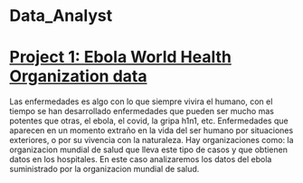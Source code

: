 # Data_Analyst

# [Project 1: Ebola World Health Organization data](https://github.com/dostoy25/Data-analysis-projects)
Las enfermedades es algo con lo que siempre vivira el humano, con el tiempo se han desarrollado enfermedades que pueden ser mucho mas potentes que otras, el ebola, el covid, la gripa h1n1, etc. Enfermedades que aparecen en un momento extraño en la vida del ser humano por situaciones exteriores, o por su vivencia con la naturaleza. Hay organizaciones como: la organizacion mundial de salud que lleva este tipo de casos y que obtienen datos en los hospitales. En este caso analizaremos los datos del ebola suministrado por la organizacion mundial de salud.
